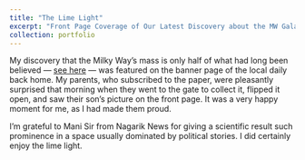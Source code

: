 ```yaml
---
title: "The Lime Light"
excerpt: "Front Page Coverage of Our Latest Discovery about the MW Galaxy and its Weight, in Nepali National Daily.<br/><img src='/images/NagarikNews_Profile.jpg' width="400" height="700">"
collection: portfolio
---
```


My discovery that the Milky Way’s mass is only half of what had long been believed — [see here](https://pkaf.github.io/portfolio/portfolio-1/) — was featured on the banner page of the local daily back home. My parents, who subscribed to the paper, were pleasantly surprised that morning when they went to the gate to collect it, flipped it open, and saw their son’s picture on the front page. It was a very happy moment for me, as I had made them proud.

I’m grateful to Mani Sir from Nagarik News for giving a scientific result such prominence in a space usually dominated by political stories.
I did certainly enjoy the lime light.